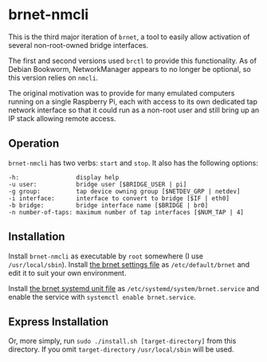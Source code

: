 brnet-nmcli
===========

This is the third major iteration of `brnet`, a tool to easily allow
activation of several non-root-owned bridge interfaces.

The first and second versions used `brctl` to provide this
functionality.  As of Debian Bookworm, NetworkManager appears to no
longer be optional, so this version relies on `nmcli`.

The original motivation was to provide for many emulated computers
running on a single Raspberry Pi, each with access to its own dedicated
tap network interface so that it could run as a non-root user and still
bring up an IP stack allowing remote access.

Operation
---------

`brnet-nmcli` has two verbs: `start` and `stop`.  It also has the
following options:

    -h:                display help
    -u user:           bridge user [$BRIDGE_USER | pi]
    -g group:          tap device owning group [$NETDEV_GRP | netdev]
    -i interface:      interface to convert to bridge [$IF | eth0]
    -b bridge:         bridge interface name [$BRIDGE | br0]
    -n number-of-taps: maximum number of tap interfaces [$NUM_TAP | 4]

Installation
------------

Install `brnet-nmcli` as executable by `root` somewhere (I use
`/usr/local/sbin`).  Install [the brnet settings file](./brnet-settings)
as `/etc/default/brnet` and edit it to suit your own environment.

Install [the brnet systemd unit file](./brnet.service) as
`/etc/systemd/system/brnet.service` and enable the service with
`systemctl enable brnet.service`.

Express Installation
--------------------

Or, more simply, run `sudo ./install.sh [target-directory]` from this
directory.  If you omit `target-directory` `/usr/local/sbin` will be
used.

